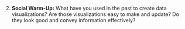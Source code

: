 2. **Social Warm-Up:** What have you used in the past to create data visualizations? Are those visualizations easy to make and update? Do they look good and convey information effectively?
